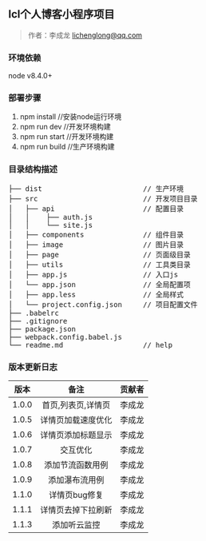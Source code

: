 ## lcl个人博客小程序项目

> 作者：李成龙 <lichenglong@qq.com>

### 环境依赖

node v8.4.0+


### 部署步骤

1. npm install        //安装node运行环境
2. npm run dev        //开发环境构建
3. npm run start      //开发环境构建
4. npm run build      //生产环境构建


### 目录结构描述

<pre>
├── dist                        // 生产环境
├── src                         // 开发项目目录
│   ├── api                     // 配置目录
│   │    ├── auth.js
│   │    └── site.js      
│   ├── components              // 组件目录
│   ├── image                   // 图片目录
│   ├── page                    // 页面级目录
│   ├── utils                   // 工具类目录
│   ├── app.js                  // 入口js
│   └── app.json                // 全局配置项
│   ├── app.less                // 全局样式
│   └── project.config.json     // 项目配置文件
├── .babelrc
├── .gitignore                  
├── package.json
├── webpack.config.babel.js
└── readme.md                   // help
</pre>


### 版本更新日志

| 版本 | 备注 | 贡献者 |
| :--: | :--: | :--: |
| 1.0.0 | 首页,列表页,详情页 | 李成龙 |
| 1.0.5 | 详情页加载速度优化 | 李成龙 |
| 1.0.6 | 详情页添加标题显示 | 李成龙 |
| 1.0.7 | 交互优化 | 李成龙 |
| 1.0.8 | 添加节流函数用例 | 李成龙 |
| 1.0.9 | 添加瀑布流用例 | 李成龙 |
| 1.1.0 | 详情页bug修复 | 李成龙 |
| 1.1.1 | 详情页去掉下拉刷新 | 李成龙 |
| 1.1.3 | 添加听云监控 | 李成龙 |
